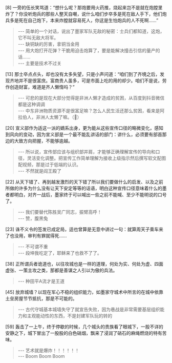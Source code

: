 
[8] 一旁的伍长笑骂道：“想什么呢？那炮要用火药推，烧起来岂不是就在炮膛里炸了？你没听炮兵的那些人整天自嘲，说什么咱们步卒多是死在敌人手下，他们炮兵多是死在自己炮下，本来炸膛就容易死人，你这是生怕炮兵的人不死啊……”
>--- 简单的一个对话，说出了墨家军队无敌的秘密：士兵们都知道，这炮，它不叫无敌大将军。<br>
>--- 缺铜缺的厉害，拿铜当金用<br>
>--- 用大炮打开花弹？干脆用迫击炮算了，要是能解决撞击引信的量产的话……<br>
>--- 主要是技术不过关<br>

[13] 那士卒点点头，却也没有太多失望，只是小声问道：“咱们到了齐境之后，发现齐地并不是很富庶。富商贵人虽多，可是市面上吃的用的却少。咱们不是说，劳作创造财富，难道是齐人懒惰吗？”
>--- 可悲的是现在大部分觉得是非洲人懒才造成的贫困，从百度到抖音微信都是这种调调<br>
>--- 中东非洲物质资源不是很富足嘛？怎么人民生活还那么贫困，看来是阿拉伯人，非洲人太懒了嘛。（🐶）<br>

[20] 宣义部作为适这一派的嫡系出身，更为能从这些宣传口径的略微变化，感知到风向的变动，因为宣义部是一个最不能乱讲话的部门：讲什么，必须要有部首那边的大致方向把握，不能够逾越。
>--- 所以说，宣传部应该与组织部并肩，才能够正确理解宣传的导向和口径，灵活变化调整。把宣传工作简单理解为接收上级指示然后撰写软文配图配视频，那是过于低端的认识。<br>
>--- 不然就是阎王殿了<br>

[22] 从天下错了、再到越发激烈的天下错了所以我们要做什么的启发、以及之前所做的许多为什么没有让天下安定等等的话语，明白这种宣传口径意味着什么的墨者都明白，对齐一战后，墨家终于可以喊出一些之前不能喊、至少不能明说的口号了。
>--- 我们要替代陈胜吴广同志，振臂高呼！<br>
>--- 赞，腹黑兔<br>

[23] 诛不义令的签发已成定局，适也曾算是无意中讲过一句：就算周天子乘车来了也没用，审判有罪就得死……
>--- 不可谓不重<br>
>--- 段坤我吃定了，耶稣来了也救不了了。<br>

[38] 正所谓兵者诡道也，以往攻城也是一样的道理，何处为实、何处为虚、四面虚张、一策主攻之类，那都是善谋之人引以为傲的兵法。
>--- 种田平A流才是王道<br>

[45] 放弃城墙？以现在军心不稳的组织能力，如墨家守城术中所言的在城中依靠土垒房屋节节抵抗，那是不可能的。
>--- 古代守城基本城墙失守了就宣告失败，因为巷战是非常需要基层组织能力和主观能动性的东西，不是封建军队玩的转的<br>

[59] 轰击了一上午，终于停歇的时候，几个城头的贵族看了眼城下，一股不详的安静之下，城下冒出了一股股的白色硝烟，飘来了浸润了硝石的麻绳燃烧的特有苦味。
>--- 艺术就是爆炸！！！！！！<br>
>--- Boom Boom Boom<br>
